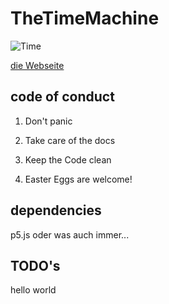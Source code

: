 # TheTimeMachine

![Time](pix/giphy.gif)

[die Webseite](https://disc0erg0sum.github.io/TheTimeMachine/)

## code of conduct

1. Don't panic

2. Take care of the docs

3. Keep the Code clean

4. Easter Eggs are welcome!

## dependencies

p5.js oder was auch immer...


## TODO's 

hello world
